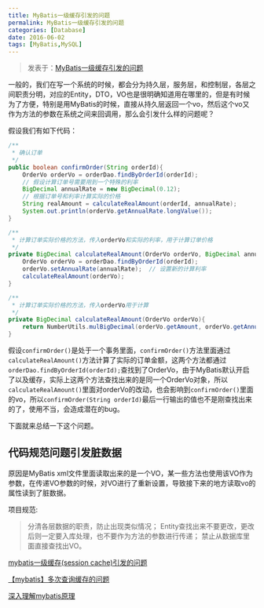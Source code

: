 ```yaml
---
title: MyBatis一级缓存引发的问题
permalink: MyBatis一级缓存引发的问题
categories: [Database]
date: 2016-06-02
tags: [MyBatis,MySQL]
---
```


> 发表于：[MyBatis一级缓存引发的问题](http://www.itzhai.com/mybatis-first-level-cache-repeatable-read-problem.html)一般的，我们在写一个系统的时候，都会分为持久层，服务层，和控制层，各层之间职责分明，对应的Entity，DTO，VO也是很明确知道用在哪里的，但是有时候为了方便，特别是用MyBatis的时候，直接从持久层返回一个vo，然后这个vo又作为方法的参数在系统之间来回调用，那么会引发什么样的问题呢？假设我们有如下代码：```java/** * 确认订单 */public boolean confirmOrder(String orderId){    OrderVo orderVo = orderDao.findByOrderId(orderId);    // 假设计算订单号需要用到一个特殊的利率    BigDecimal annualRate = new BigDecimal(0.12);    // 根据订单号和利率计算实际的价格    String realAmount = calculateRealAmount(orderId, annualRate);    System.out.println(orderVo.getAnnualRate.longValue());}/** * 计算订单实际价格的方法，传入orderVo和实际的利率，用于计算订单价格 */private BigDecimal calculateRealAmount(OrderVo orderVo, BigDecimal annualRate){    OrderVo orderVo = orderDao.findByOrderId(orderId);    orderVo.setAnnualRate(annualRate);  // 设置新的计算利率    calculateRealAmount(orderVo);}/** * 计算订单实际价格的方法，传入orderVo用于计算 */private BigDecimal calculateRealAmount(OrderVo orderVo){    return NumberUtils.mulBigDecimal(orderVo.getAmount, orderVo.getAnnualRate);}```假设`confirmOrder()`是处于一个事务里面，`confirmOrder()`方法里面通过`calculateRealAmount()`方法计算了实际的订单金额，这两个方法都通过`orderDao.findByOrderId(orderId);`查找到了OrderVo，由于MyBatis默认开启了以及缓存，实际上这两个方法查找出来的是同一个OrderVo对象，所以`calculateRealAmount()`里面对orderVo的改动，也会影响到`confirmOrder()`里面的vo，所以`confirmOrder(String orderId)`最后一行输出的值也不是刚查找出来的了，使用不当，会造成潜在的bug。下面就来总结一下这个问题。## 代码规范问题引发脏数据原因是MyBatis xml文件里面读取出来的是一个VO，某一些方法也使用该VO作为参数，在传递VO参数的时候，对VO进行了重新设置，导致接下来的地方读取vo的属性读到了脏数据。项目规范:> 分清各层数据的职责，防止出现类似情况；> Entity查找出来不要更改，更改后则一定要入库处理，也不要作为方法的参数进行传递；> 禁止从数据库里面直接查找出VO。[mybatis一级缓存(session cache)引发的问题](http://blog.csdn.net/patrickyoung6625/article/details/51404730)[【mybatis】多次查询缓存的问题](http://cheng-xinwei.iteye.com/blog/2021700)[深入理解mybatis原理](https://m.oschina.net/blog/600767)

